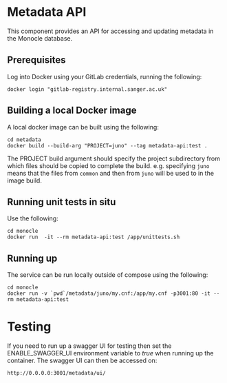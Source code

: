 # Metadata API
This component provides an API for accessing and updating metadata in the Monocle database.

## Prerequisites
Log into Docker using your GitLab credentials, running the following:
```
docker login "gitlab-registry.internal.sanger.ac.uk"
```

## Building a local Docker image
A local docker image can be built using the following:
```
cd metadata
docker build --build-arg "PROJECT=juno" --tag metadata-api:test .
```
The PROJECT build argument should specify the project subdirectory from which files
should be copied to complete the build.  e.g. specifying `juno` means that
the files from `common` and then from `juno` will be used to in the image build.

## Running unit tests in situ
Use the following:
```
cd monocle
docker run  -it --rm metadata-api:test /app/unittests.sh
```

## Running up
The service can be run locally outside of compose using the following:
```
cd monocle
docker run -v `pwd`/metadata/juno/my.cnf:/app/my.cnf -p3001:80 -it --rm metadata-api:test
```

# Testing
If you need to run up a swagger UI for testing then set the ENABLE_SWAGGER_UI environment variable to *true* when running up the container.
The swagger UI can then be accessed on:
```
http://0.0.0.0:3001/metadata/ui/
```
